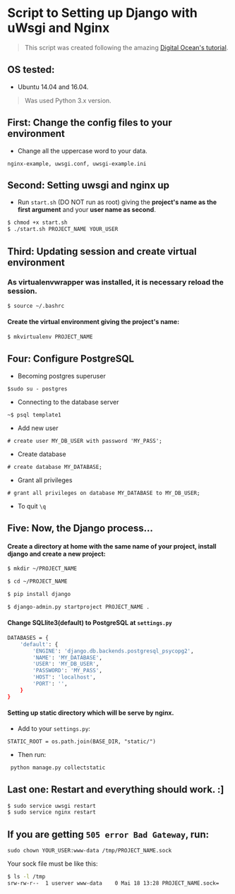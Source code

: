 # Script to Setting up Django with uWsgi and Nginx

>This script was created following the amazing [Digital Ocean's tutorial](https://www.digitalocean.com/community/tutorials/how-to-serve-django-applications-with-uwsgi-and-nginx-on-ubuntu-14-04).

## OS tested:
* Ubuntu 14.04 and 16.04.

>Was used Python 3.x version.

## First: Change the config files to your environment

* Change all the uppercase word to your data.

`nginx-example, uwsgi.conf, uwsgi-example.ini`


## Second: Setting uwsgi and nginx up

* Run `start.sh` (DO NOT run as root) giving the **project's name as the first argument** and your **user name as second**.

```sh
$ chmod +x start.sh
$ ./start.sh PROJECT_NAME YOUR_USER
```
## Third: Updating session and create virtual environment

### As virtualenvwrapper was installed, it is necessary reload the session.
```sh
$ source ~/.bashrc
```

#### Create the virtual environment giving the project's name:
```sh
$ mkvirtualenv PROJECT_NAME
```

## Four: Configure PostgreSQL

* Becoming postgres superuser 

`$sudo su - postgres`

* Connecting to the database server

`~$ psql template1`

* Add new user

`# create user MY_DB_USER with password 'MY_PASS';`

* Create database

`# create database MY_DATABASE;`

* Grant all privileges

`# grant all privileges on database MY_DATABASE to MY_DB_USER;`

* To quit
`\q`


## Five: Now, the Django process...

#### Create a directory at home with the same name of your project, install django and create a new project:
```sh
$ mkdir ~/PROJECT_NAME

$ cd ~/PROJECT_NAME

$ pip install django

$ django-admin.py startproject PROJECT_NAME .
```

#### Change SQLlite3(default) to PostgreSQL at `settings.py`

```sh
DATABASES = {
    'default': {
        'ENGINE': 'django.db.backends.postgresql_psycopg2',
        'NAME': 'MY_DATABASE',
        'USER': 'MY_DB_USER',
        'PASSWORD': 'MY_PASS',
        'HOST': 'localhost',
        'PORT': '',
    }
}
```

#### Setting up static directory which will be serve by nginx.

* Add to your `settings.py`:

`STATIC_ROOT = os.path.join(BASE_DIR, "static/")`

* Then run:
```sh
 python manage.py collectstatic
```

## Last one: Restart and everything should work. :]
```sh
$ sudo service uwsgi restart
$ sudo service nginx restart
```

## If you are getting `505 error Bad Gateway`, run:
`sudo chown YOUR_USER:www-data /tmp/PROJECT_NAME.sock`

Your sock file must be like this:
```sh
$ ls -l /tmp
srw-rw-r--  1 userver www-data    0 Mai 18 13:28 PROJECT_NAME.sock=
```

